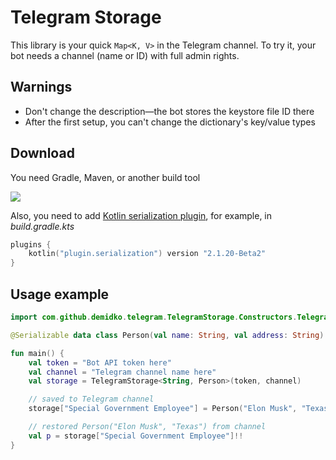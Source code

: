 # Telegram Storage

This library is your quick `Map<K, V>` in the Telegram channel. To try it, your bot needs a channel (name or ID) with
full admin rights.

## Warnings

* Don't change the description—the bot stores the keystore file ID there
* After the first setup, you can't change the dictionary's key/value types

## Download

You need Gradle, Maven, or another build tool

[![](https://jitpack.io/v/demidko/telegram-storage.svg)](https://jitpack.io/#demidko/telegram-storage)

Also, you need to add [Kotlin serialization plugin](https://github.com/Kotlin/kotlinx.serialization), for example, in
_build.gradle.kts_

```kotlin
plugins {
    kotlin("plugin.serialization") version "2.1.20-Beta2"
}
```

## Usage example

```kotlin
import com.github.demidko.telegram.TelegramStorage.Constructors.TelegramStorage

@Serializable data class Person(val name: String, val address: String)

fun main() {
    val token = "Bot API token here"
    val channel = "Telegram channel name here"
    val storage = TelegramStorage<String, Person>(token, channel)

    // saved to Telegram channel
    storage["Special Government Employee"] = Person("Elon Musk", "Texas")

    // restored Person("Elon Musk", "Texas") from channel
    val p = storage["Special Government Employee"]!!
}
```

